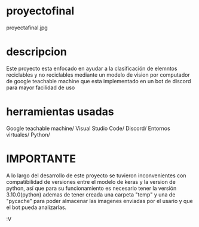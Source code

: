 # proyectofinal
proyectafinal.jpg

# descripcion
Este proyecto esta enfocado en ayudar a la clasificación de elemntos reciclables y no reciclables mediante un modelo de vision por computador de google teachable machine que esta implementado en un bot de discord para mayor facilidad de uso
# herramientas usadas
Google teachable machine/
Visual Studio Code/
Discord/
Entornos virtuales/
Python/
# IMPORTANTE
A lo largo del desarrollo de este proyecto se tuvieron inconvenientes con compatibilidad de versiones entre el modelo de keras y la version de python, así que para su funcionamiento es necesario tener la versión 3.10.0(python) ademas de tener creada una carpeta "temp" y una de "pycache" para poder almacenar las imagenes enviadas por el usario y que el bot pueda analizarlas.













:V

